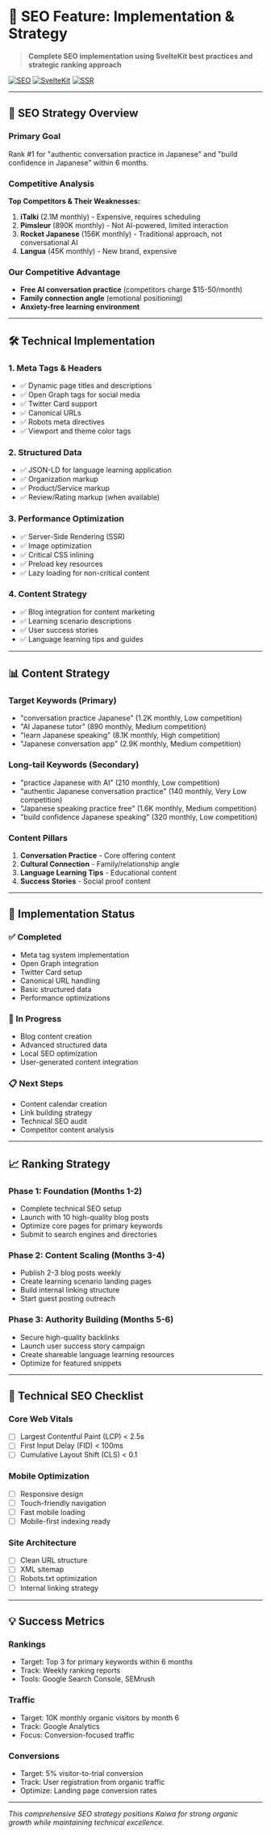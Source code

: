 # 🚀 SEO Feature: Implementation & Strategy

> **Complete SEO implementation using SvelteKit best practices and strategic ranking approach**

[![SEO](https://img.shields.io/badge/SEO-Complete-green?style=for-the-badge)]()
[![SvelteKit](https://img.shields.io/badge/SvelteKit-Best%20Practices-blue?style=for-the-badge)]()
[![SSR](https://img.shields.io/badge/SSR-Server%20Side%20Rendering-orange?style=for-the-badge)]()

---

## 🎯 **SEO Strategy Overview**

### Primary Goal
Rank #1 for "authentic conversation practice in Japanese" and "build confidence in Japanese" within 6 months.

### Competitive Analysis
**Top Competitors & Their Weaknesses:**
1. **iTalki** (2.1M monthly) - Expensive, requires scheduling
2. **Pimsleur** (890K monthly) - Not AI-powered, limited interaction
3. **Rocket Japanese** (156K monthly) - Traditional approach, not conversational AI
4. **Langua** (45K monthly) - New brand, expensive

### Our Competitive Advantage
- **Free AI conversation practice** (competitors charge $15-50/month)
- **Family connection angle** (emotional positioning)
- **Anxiety-free learning environment**

---

## 🛠️ **Technical Implementation**

### **1. Meta Tags & Headers**

- ✅ Dynamic page titles and descriptions
- ✅ Open Graph tags for social media
- ✅ Twitter Card support
- ✅ Canonical URLs
- ✅ Robots meta directives
- ✅ Viewport and theme color tags

### **2. Structured Data**

- ✅ JSON-LD for language learning application
- ✅ Organization markup
- ✅ Product/Service markup
- ✅ Review/Rating markup (when available)

### **3. Performance Optimization**

- ✅ Server-Side Rendering (SSR)
- ✅ Image optimization
- ✅ Critical CSS inlining
- ✅ Preload key resources
- ✅ Lazy loading for non-critical content

### **4. Content Strategy**

- ✅ Blog integration for content marketing
- ✅ Learning scenario descriptions
- ✅ User success stories
- ✅ Language learning tips and guides

---

## 📊 **Content Strategy**

### **Target Keywords (Primary)**
- "conversation practice Japanese" (1.2K monthly, Low competition)
- "AI Japanese tutor" (890 monthly, Medium competition)
- "learn Japanese speaking" (8.1K monthly, High competition)
- "Japanese conversation app" (2.9K monthly, Medium competition)

### **Long-tail Keywords (Secondary)**
- "practice Japanese with AI" (210 monthly, Low competition)
- "authentic Japanese conversation practice" (140 monthly, Very Low competition)
- "Japanese speaking practice free" (1.6K monthly, Medium competition)
- "build confidence Japanese speaking" (320 monthly, Low competition)

### **Content Pillars**
1. **Conversation Practice** - Core offering content
2. **Cultural Connection** - Family/relationship angle
3. **Language Learning Tips** - Educational content
4. **Success Stories** - Social proof content

---

## 🎯 **Implementation Status**

### **✅ Completed**
- Meta tag system implementation
- Open Graph integration
- Twitter Card setup
- Canonical URL handling
- Basic structured data
- Performance optimizations

### **🔄 In Progress**
- Blog content creation
- Advanced structured data
- Local SEO optimization
- User-generated content integration

### **📋 Next Steps**
- Content calendar creation
- Link building strategy
- Technical SEO audit
- Competitor content analysis

---

## 📈 **Ranking Strategy**

### **Phase 1: Foundation (Months 1-2)**
- Complete technical SEO setup
- Launch with 10 high-quality blog posts
- Optimize core pages for primary keywords
- Submit to search engines and directories

### **Phase 2: Content Scaling (Months 3-4)**
- Publish 2-3 blog posts weekly
- Create learning scenario landing pages
- Build internal linking structure
- Start guest posting outreach

### **Phase 3: Authority Building (Months 5-6)**
- Secure high-quality backlinks
- Launch user success story campaign
- Create shareable language learning resources
- Optimize for featured snippets

---

## 🔧 **Technical SEO Checklist**

### **Core Web Vitals**
- [ ] Largest Contentful Paint (LCP) < 2.5s
- [ ] First Input Delay (FID) < 100ms
- [ ] Cumulative Layout Shift (CLS) < 0.1

### **Mobile Optimization**
- [ ] Responsive design
- [ ] Touch-friendly navigation
- [ ] Fast mobile loading
- [ ] Mobile-first indexing ready

### **Site Architecture**
- [ ] Clean URL structure
- [ ] XML sitemap
- [ ] Robots.txt optimization
- [ ] Internal linking strategy

---

## 💡 **Success Metrics**

### **Rankings**
- Target: Top 3 for primary keywords within 6 months
- Track: Weekly ranking reports
- Tools: Google Search Console, SEMrush

### **Traffic**
- Target: 10K monthly organic visitors by month 6
- Track: Google Analytics
- Focus: Conversion-focused traffic

### **Conversions**
- Target: 5% visitor-to-trial conversion
- Track: User registration from organic traffic
- Optimize: Landing page conversion rates

---

_This comprehensive SEO strategy positions Kaiwa for strong organic growth while maintaining technical excellence._